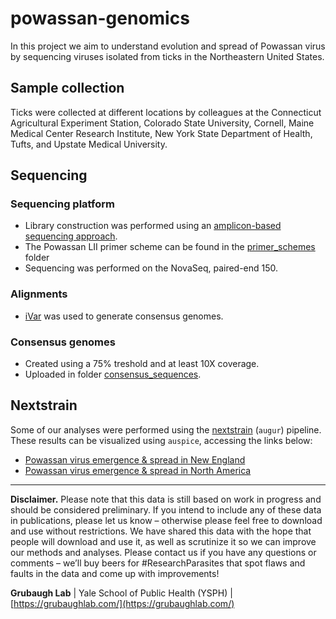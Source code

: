 # powassan-genomics
In this project we aim to understand evolution and spread of Powassan virus by sequencing viruses isolated from ticks in the Northeastern United States. 

## Sample collection
Ticks were collected at different locations by colleagues at the Connecticut Agricultural Experiment Station, Colorado State University, Cornell, Maine Medical Center Research Institute, New York State Department of Health, Tufts, and Upstate Medical University.

## Sequencing
### Sequencing platform
* Library construction was performed using an [amplicon-based sequencing approach](https://www.nature.com/articles/nprot.2017.066).
* The Powassan LII primer scheme can be found in the [primer_schemes](primer_schemes) folder
* Sequencing was performed on the NovaSeq, paired-end 150.

### Alignments
* [iVar](https://github.com/andersen-lab/ivar) was used to generate consensus genomes.

### Consensus genomes
* Created using a 75% treshold and at least 10X coverage.
* Uploaded in folder [consensus_sequences](consensus_sequences).

## Nextstrain

Some of our analyses were performed using the [nextstrain](https://nextstrain.org) (`augur`) pipeline. These results can be visualized using `auspice`, accessing the links below:

* [Powassan virus emergence & spread in New England](https://nextstrain.org/community/grubaughlab/powassan-genomics/NE)
* [Powassan virus emergence & spread in North America](https://nextstrain.org/community/grubaughlab/powassan-genomics/All)

---


**Disclaimer.** Please note that this data is still based on work in progress and should be considered preliminary. If you intend to include any of these data in publications, please let us know – otherwise please feel free to download and use without restrictions. We have shared this data with the hope that people will download and use it, as well as scrutinize it so we can improve our methods and analyses. Please contact us if you have any questions or comments – we’ll buy beers for #ResearchParasites that spot flaws and faults in the data and come up with improvements!

**Grubaugh Lab** | Yale School of Public Health (YSPH) | [https://grubaughlab.com/](https://grubaughlab.com/)

